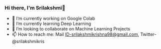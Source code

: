### Hi there, I'm Srilakshmi👋

- 🔭 I’m currently working on Google Colab
- 🌱 I’m currently learning Deep Learning
- 👯 I’m looking to collaborate on Machine Learning Projects
- 📫 How to reach me: Mail ID-srilakshmikrishna98@gmail.com, Twitter-@srilakshmikris

